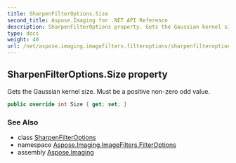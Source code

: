 ```yaml
---
title: SharpenFilterOptions.Size
second_title: Aspose.Imaging for .NET API Reference
description: SharpenFilterOptions property. Gets the Gaussian kernel size. Must be a positive nonzero odd value
type: docs
weight: 40
url: /net/aspose.imaging.imagefilters.filteroptions/sharpenfilteroptions/size/
---
```

## SharpenFilterOptions.Size property

Gets the Gaussian kernel size. Must be a positive non-zero odd value.

```csharp
public override int Size { get; set; }
```

### See Also

* class [SharpenFilterOptions](../)
* namespace [Aspose.Imaging.ImageFilters.FilterOptions](../../sharpenfilteroptions/)
* assembly [Aspose.Imaging](../../../)


